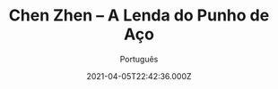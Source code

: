 ---
id: 'e534fd17-83ae-4bb2-a8c7-498b8026808a'
type: 'movie' # Filme, Série, Anime
title: "Chen Zhen – A Lenda do Punho de Aço"
synopsis: ["Sete anos após a morte aparente de Chen Zhen, que recebeu um tiro depois de descobrir o responsável pela morte de seu professor na Shangai ocupada pelos japoneses, um estranho misterioso chega do exterior e faz amizade com um chefe da máfia local. Esse homem é Chen Zhen disfarçado que pretende se infiltrar na máfia enquanto eles fazem uma aliança com os japoneses. Disfarçado como um lutador encapuzado, Chen intenciona pegar todos os envolvidos, bem como colocar as mãos na lista de assassinatos preparada pelos japoneses.",
]
originalTitle: "精武風雲"
date: '2021-04-05T22:42:36.000Z'
update: '2021-04-05T22:42:36.000Z'
releaseDate: '2010-09-01T03:00:00.000Z'
imdb:
  rating: '6.3' # 8.5
  id: '' # tt0470752
duration: '1h 45m'
trailer:
  urls: [
    'YA190W4fWDA',
  ]
tags: ['720p', '1080p', '720p']
genre: ['Ação', 'Drama', 'História'] #
quality: 'BluRay 720p | 1080p' # BluRay, WEB-DL, HDTV, WEB-DL4K, WEB-DLe
format: 'Mkv | Mp4' # MKV, MP4, TS
audio: 'Português, Chinês' # Dublado, Legendado, Dual Audio, Dub & Leg
subtitle: 'Português' # Português, inglês,
size: '752 MB | 941 MB | 1.69 GB' # 4.8 GB
audioQuality: 10
videoQuality: 10
directors: []
#  - name: 'Lana Wachowski'
#    image: ''
#  - name: 'Lilly Wachowski'
#    image: ''
cast: []
#  - name: 'Keanu Reeves'
#    image: ''
#    characterName: 'Neo'
writers: []
#  - name: ''
#    image: ''
maturityRating:
  age: '' # L , 10, 12, 14, 16, 18
  topics: [''] # Violence, Illegal drugs, Inappropriate Language, Legal Drugs, Sexual Content, Extreme Violence
###########################################
download:
  
  - url: 'magnet:?xt=urn:btih:4CB3F794F8A92C73A23782F9B13E0D166047E2C5'
    resolution: '720p' # 720p, 1080p, 4K,
    audio: 'Dual Áudio' # Dublado, Legendado, Dual Audio
    size: '' # 4.8 GB
    quality: '' # BluRay, WEB-DL
    format: '' # MKV
  - url: 'magnet:?xt=urn:btih:71BFA288D5059B9609F195E160DFD46D18F75306&dn=Chen%20Zhen%20-%20A%20Lenda%20dos%20Punhos%20de%20A%c3%a7o%20%282010%29%20%5b1080p%5d%20DUAL%20-%20WWW.LAPUMiAFiLMES.COM&tr=udp%3a%2f%2ftracker.openbittorrent.com%3a80%2fannounce&tr=udp%3a%2f%2ftracker.opentrackr.org%3a1337%2fannounce&tr=udp%3a%2f%2ftracker.coppersurfer.tk%3a6969%2fannounce&tr=udp%3a%2f%2ftracker.trackerfix.com%3a85%2fannounce&tr=udp%3a%2f%2ftracker.leechers-paradise.org%3a6969%2fannounce&tr=udp%3a%2f%2feddie4.nl%3a6969%2fannounce&tr=udp%3a%2f%2fp4p.arenabg.com%3a1337%2fannounce&tr=udp%3a%2f%2fexplodie.org%3a6969%2fannounce&tr=udp%3a%2f%2f9.rarbg.to%3a2770%2fannounce&tr=udp%3a%2f%2fzer0day.ch%3a1337%2fannounce'
    resolution: '1080p' # 720p, 1080p, 4K,
    audio: 'Dual Áudio' # Dublado, Legendado, Dual Audio
    size: '' # 4.8 GB
    quality: '' # BluRay, WEB-DL
    format: '' # MKV
  - url: 'magnet:?xt=urn:btih:17FA58516630A4D0FACD29D8F4CD062717FED6FB&dn=Chen.Zhen.A.Lenda.dos.Punhos.de.A%c3%a7o.2010.720p.Bluray.Dublado&tr=udp%3a%2f%2ftracker.coppersurfer.tk%3a6969%2fannounce&tr=udp%3a%2f%2fp4p.arenabg.com%3a1337%2fannounce&tr=http%3a%2f%2ftracker.internetwarriors.net%3a1337%2fannounce&tr=udp%3a%2f%2ftracker.leechers-paradise.org%3a6969%2fannounce&tr=udp%3a%2f%2ftracker.tiny-vps.com%3a6969%2fannounce&tr=http%3a%2f%2f87.248.186.252%3a8080%2fannounce&tr=http%3a%2f%2ftracker.kuroy.me%3a5944%2fannounce&tr=http%3a%2f%2f210.244.71.25%3a6969%2fannounce&tr=http%3a%2f%2ftracker.filetracker.pl%3a8089%2fannounce&tr=http%3a%2f%2f74.82.52.209%3a6969%2fannounce&tr=http%3a%2f%2ftracker.grepler.com%3a6969%2fannounce&tr=http%3a%2f%2fp4p.arenabg.com%3a1337%2fannounce&tr=udp%3a%2f%2ftracker.piratepublic.com%3a1337%2fannounce&tr=http%3a%2f%2ftracker.tiny-vps.com%3a6969%2fannounce&tr=udp%3a%2f%2f182.176.139.129%3a6969%2fannounce&tr=http%3a%2f%2ftracker.tvunderground.org.ru%3a3218%2fannounce&tr=http%3a%2f%2fatrack.pow7.com%2fannounce&tr=udp%3a%2f%2ftracker.opentrackr.org%3a1337%2fannounce&tr=http%3a%2f%2ftracker.dler.org%3a6969%2fannounce'
    resolution: '720p' # 720p, 1080p, 4K,
    audio: 'Dublado' # Dublado, Legendado, Dual Audio
    size: '' # 4.8 GB
    quality: '' # BluRay, WEB-DL
    format: '' # MKV
images:
  cover: '/assets/movies/chen-zhen-a-lenda-do-punho-de-aco.jpg'
  background: '/assets/movies/'
---